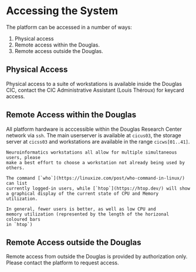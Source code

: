 # Accessing the System

The platform can be accessed in a number of ways:

1. Physical access
2. Remote access within the Douglas.
3. Remote access outside the Douglas.

## Physical Access

Physical access to a suite of workstations is available inside the Douglas CIC,
contact the CIC Administrative Assistant (Louis Théroux) for keycard access.

## Remote Access within the Douglas

All platform hardware is acccessible within the Douglas Research Center network
via `ssh`. The main userserver is available at `cicus03`, the storage server
at `cicss03` and workstations are available in the range `cicws[01..41]`.

```{admonition} Playing nice
Neuroinformatics workstations all allow for multiple simultaneous users, please
make a best effort to choose a workstation not already being used by others.

The command [`who`](https://linuxize.com/post/who-command-in-linux/) can list
currently logged-in users, while [`htop`](https://htop.dev/) will show
a graphical display of the current state of CPU and Memory utilization.

In general, fewer users is better, as well as low CPU and
memory utilization (represented by the length of the horizonal coloured bars
in `htop`)

```

## Remote Access outside the Douglas

Remote access from outside the Douglas is provided by authorization only.
Please contact the platform to request access.
